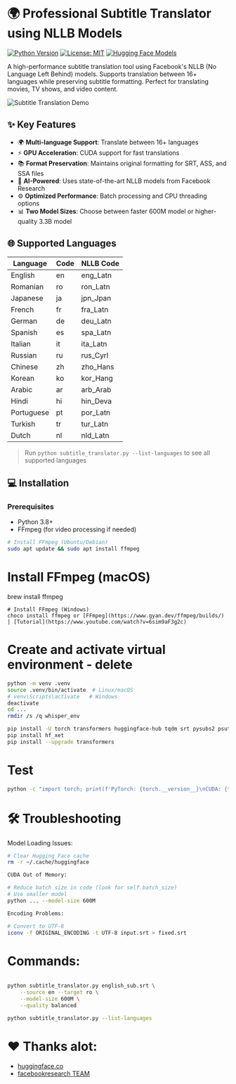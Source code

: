 # 🌍 Professional Subtitle Translator using NLLB Models

[![Python Version](https://img.shields.io/badge/python-3.8%2B-blue)](https://www.python.org/)
[![License: MIT](https://img.shields.io/badge/License-MIT-yellow.svg)](https://opensource.org/licenses/MIT)
[![Hugging Face Models](https://img.shields.io/badge/Hugging%20Face-Models-orange)](https://huggingface.co/facebook)

A high-performance subtitle translation tool using Facebook's NLLB (No Language Left Behind) models. Supports translation between 16+ languages while preserving subtitle formatting. Perfect for translating movies, TV shows, and video content.

![Subtitle Translation Demo](demo.gif)

## ✨ Key Features

- 🌍 **Multi-language Support**: Translate between 16+ languages
- ⚡ **GPU Acceleration**: CUDA support for fast translations
- 📚 **Format Preservation**: Maintains original formatting for SRT, ASS, and SSA files
- 🤖 **AI-Powered**: Uses state-of-the-art NLLB models from Facebook Research
- ⚙️ **Optimized Performance**: Batch processing and CPU threading options
- 📊 **Two Model Sizes**: Choose between faster 600M model or higher-quality 3.3B model

## 🌐 Supported Languages

| Language | Code | NLLB Code |
|----------|------|-----------|
| English | en | eng_Latn |
| Romanian | ro | ron_Latn |
| Japanese | ja | jpn_Jpan |
| French | fr | fra_Latn |
| German | de | deu_Latn |
| Spanish | es | spa_Latn |
| Italian | it | ita_Latn |
| Russian | ru | rus_Cyrl |
| Chinese | zh | zho_Hans |
| Korean | ko | kor_Hang |
| Arabic | ar | arb_Arab |
| Hindi | hi | hin_Deva |
| Portuguese | pt | por_Latn |
| Turkish | tr | tur_Latn |
| Dutch | nl | nld_Latn |

> Run `python subtitle_translator.py --list-languages` to see all supported languages

## 💻 Installation

### Prerequisites

- Python 3.8+
- FFmpeg (for video processing if needed)

```bash
# Install FFmpeg (Ubuntu/Debian)
sudo apt update && sudo apt install ffmpeg
```
# Install FFmpeg (macOS)
brew install ffmpeg
```
# Install FFmpeg (Windows)
choco install ffmpeg or [FFmpeg](https://www.gyan.dev/ffmpeg/builds/) | [Tutorial](https://www.youtube.com/watch?v=6sim9aF3g2c)
```

# Create and activate virtual environment - delete
```bash
python -m venv .venv
source .venv/bin/activate  # Linux/macOS
# venv\Scripts\activate   # Windows
deactivate
cd ...
rmdir /s /q whisper_env

```

```bash
pip install -U torch transformers huggingface-hub tqdm srt pysubs2 psutil
pip install hf_xet
pip install --upgrade transformers
```
# Test
```bash
python -c "import torch; print(f'PyTorch: {torch.__version__}\nCUDA: {torch.cuda.is_available()}'); from transformers import __version__; print(f'Transformers: {__version__}')"
```
# 🛠 Troubleshooting
Model Loading Issues:

```bash
# Clear Hugging Face cache
rm -r ~/.cache/huggingface

CUDA Out of Memory:

# Reduce batch size in code (look for self.batch_size)
# Use smaller model
python ... --model-size 600M

Encoding Problems:

# Convert to UTF-8
iconv -f ORIGINAL_ENCODING -t UTF-8 input.srt > fixed.srt

```
# Commands:

```bash

python subtitle_translator.py english_sub.srt \
    --source en --target ro \
    --model-size 600M \
    --quality balanced

python subtitle_translator.py --list-languages

```

# ❤️ Thanks alot:
- [huggingface.co](https://huggingface.co/facebook/nllb-200-distilled-600M)
- [facebookresearch TEAM](https://github.com/facebookresearch/fairseq)
